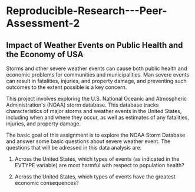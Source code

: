 # Reproducible-Research---Peer-Assessment-2

## Impact of Weather Events on Public Health and the Economy of USA

Storms and other severe weather events can cause both public health and economic problems for communities and municipalities. Man
severe events can result in fatalities, injuries, and property damage, and preventing such outcomes to the extent possible is a 
key concern.

This project involves exploring the U.S. National Oceanic and Atmospheric Administration's (NOAA) storm database. This database 
tracks characteristics of major storms and weather events in the United States, including when and where they occur, as well as 
estimates of any fatalities, injuries, and property damage.

The basic goal of this assignment is to explore the NOAA Storm Database and answer some basic questions about severe weather event.
The questions that will be adressed in this data analysis are:

1. Across the United States, which types of events (as indicated in the EVTYPE variable) are most harmful with respect to 
population health?

2. Across the United States, which types of events have the greatest economic consequences?
